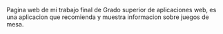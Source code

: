 Pagina web de mi trabajo final de Grado superior de aplicaciones web, es una aplicacion que recomienda y muestra informacion sobre juegos de mesa.
